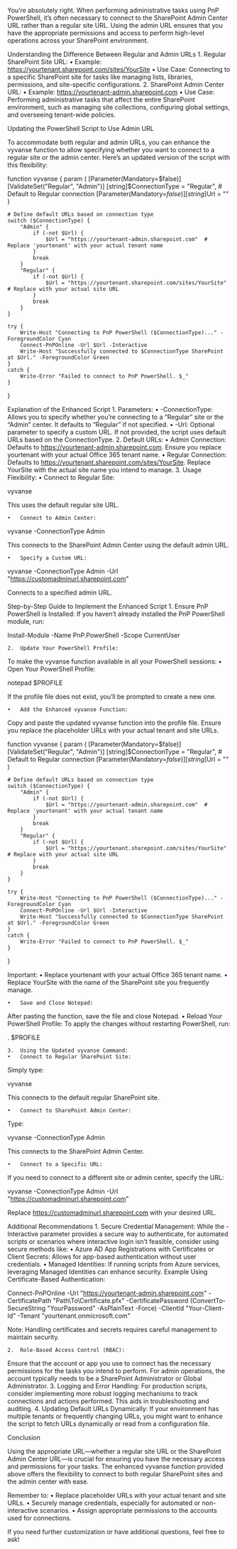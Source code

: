 You’re absolutely right. When performing administrative tasks using PnP PowerShell, it’s often necessary to connect to the SharePoint Admin Center URL rather than a regular site URL. Using the admin URL ensures that you have the appropriate permissions and access to perform high-level operations across your SharePoint environment.

Understanding the Difference Between Regular and Admin URLs
	1.	Regular SharePoint Site URL:
	•	Example: https://yourtenant.sharepoint.com/sites/YourSite
	•	Use Case: Connecting to a specific SharePoint site for tasks like managing lists, libraries, permissions, and site-specific configurations.
	2.	SharePoint Admin Center URL:
	•	Example: https://yourtenant-admin.sharepoint.com
	•	Use Case: Performing administrative tasks that affect the entire SharePoint environment, such as managing site collections, configuring global settings, and overseeing tenant-wide policies.

Updating the PowerShell Script to Use Admin URL

To accommodate both regular and admin URLs, you can enhance the vyvanse function to allow specifying whether you want to connect to a regular site or the admin center. Here’s an updated version of the script with this flexibility:

function vyvanse {
    param (
        [Parameter(Mandatory=$false)]
        [ValidateSet("Regular", "Admin")]
        [string]$ConnectionType = "Regular",  # Default to Regular connection
        [Parameter(Mandatory=$false)]
        [string]$Url = ""
    )

    # Define default URLs based on connection type
    switch ($ConnectionType) {
        "Admin" {
            if (-not $Url) {
                $Url = "https://yourtenant-admin.sharepoint.com"  # Replace 'yourtenant' with your actual tenant name
            }
            break
        }
        "Regular" {
            if (-not $Url) {
                $Url = "https://yourtenant.sharepoint.com/sites/YourSite"  # Replace with your actual site URL
            }
            break
        }
    }

    try {
        Write-Host "Connecting to PnP PowerShell ($ConnectionType)..." -ForegroundColor Cyan
        Connect-PnPOnline -Url $Url -Interactive
        Write-Host "Successfully connected to $ConnectionType SharePoint at $Url." -ForegroundColor Green
    }
    catch {
        Write-Error "Failed to connect to PnP PowerShell. $_"
    }
}

Explanation of the Enhanced Script
	1.	Parameters:
	•	-ConnectionType: Allows you to specify whether you’re connecting to a “Regular” site or the “Admin” center. It defaults to “Regular” if not specified.
	•	-Url: Optional parameter to specify a custom URL. If not provided, the script uses default URLs based on the ConnectionType.
	2.	Default URLs:
	•	Admin Connection: Defaults to https://yourtenant-admin.sharepoint.com. Ensure you replace yourtenant with your actual Office 365 tenant name.
	•	Regular Connection: Defaults to https://yourtenant.sharepoint.com/sites/YourSite. Replace YourSite with the actual site name you intend to manage.
	3.	Usage Flexibility:
	•	Connect to Regular Site:

vyvanse

This uses the default regular site URL.

	•	Connect to Admin Center:

vyvanse -ConnectionType Admin

This connects to the SharePoint Admin Center using the default admin URL.

	•	Specify a Custom URL:

vyvanse -ConnectionType Admin -Url "https://customadminurl.sharepoint.com"

Connects to a specified admin URL.

Step-by-Step Guide to Implement the Enhanced Script
	1.	Ensure PnP PowerShell is Installed:
If you haven’t already installed the PnP PowerShell module, run:

Install-Module -Name PnP.PowerShell -Scope CurrentUser


	2.	Update Your PowerShell Profile:
To make the vyvanse function available in all your PowerShell sessions:
	•	Open Your PowerShell Profile:

notepad $PROFILE

If the profile file does not exist, you’ll be prompted to create a new one.

	•	Add the Enhanced vyvanse Function:
Copy and paste the updated vyvanse function into the profile file. Ensure you replace the placeholder URLs with your actual tenant and site URLs.

function vyvanse {
    param (
        [Parameter(Mandatory=$false)]
        [ValidateSet("Regular", "Admin")]
        [string]$ConnectionType = "Regular",  # Default to Regular connection
        [Parameter(Mandatory=$false)]
        [string]$Url = ""
    )

    # Define default URLs based on connection type
    switch ($ConnectionType) {
        "Admin" {
            if (-not $Url) {
                $Url = "https://yourtenant-admin.sharepoint.com"  # Replace 'yourtenant' with your actual tenant name
            }
            break
        }
        "Regular" {
            if (-not $Url) {
                $Url = "https://yourtenant.sharepoint.com/sites/YourSite"  # Replace with your actual site URL
            }
            break
        }
    }

    try {
        Write-Host "Connecting to PnP PowerShell ($ConnectionType)..." -ForegroundColor Cyan
        Connect-PnPOnline -Url $Url -Interactive
        Write-Host "Successfully connected to $ConnectionType SharePoint at $Url." -ForegroundColor Green
    }
    catch {
        Write-Error "Failed to connect to PnP PowerShell. $_"
    }
}

Important:
	•	Replace yourtenant with your actual Office 365 tenant name.
	•	Replace YourSite with the name of the SharePoint site you frequently manage.

	•	Save and Close Notepad:
After pasting the function, save the file and close Notepad.
	•	Reload Your PowerShell Profile:
To apply the changes without restarting PowerShell, run:

. $PROFILE


	3.	Using the Updated vyvanse Command:
	•	Connect to Regular SharePoint Site:
Simply type:

vyvanse

This connects to the default regular SharePoint site.

	•	Connect to SharePoint Admin Center:
Type:

vyvanse -ConnectionType Admin

This connects to the SharePoint Admin Center.

	•	Connect to a Specific URL:
If you need to connect to a different site or admin center, specify the URL:

vyvanse -ConnectionType Admin -Url "https://customadminurl.sharepoint.com"

Replace https://customadminurl.sharepoint.com with your desired URL.

Additional Recommendations
	1.	Secure Credential Management:
While the -Interactive parameter provides a secure way to authenticate, for automated scripts or scenarios where interactive login isn’t feasible, consider using secure methods like:
	•	Azure AD App Registrations with Certificates or Client Secrets: Allows for app-based authentication without user credentials.
	•	Managed Identities: If running scripts from Azure services, leveraging Managed Identities can enhance security.
Example Using Certificate-Based Authentication:

Connect-PnPOnline -Url "https://yourtenant-admin.sharepoint.com" -CertificatePath "Path\To\Certificate.pfx" -CertificatePassword (ConvertTo-SecureString "YourPassword" -AsPlainText -Force) -ClientId "Your-Client-Id" -Tenant "yourtenant.onmicrosoft.com"

Note: Handling certificates and secrets requires careful management to maintain security.

	2.	Role-Based Access Control (RBAC):
Ensure that the account or app you use to connect has the necessary permissions for the tasks you intend to perform. For admin operations, the account typically needs to be a SharePoint Administrator or Global Administrator.
	3.	Logging and Error Handling:
For production scripts, consider implementing more robust logging mechanisms to track connections and actions performed. This aids in troubleshooting and auditing.
	4.	Updating Default URLs Dynamically:
If your environment has multiple tenants or frequently changing URLs, you might want to enhance the script to fetch URLs dynamically or read from a configuration file.

Conclusion

Using the appropriate URL—whether a regular site URL or the SharePoint Admin Center URL—is crucial for ensuring you have the necessary access and permissions for your tasks. The enhanced vyvanse function provided above offers the flexibility to connect to both regular SharePoint sites and the admin center with ease.

Remember to:
	•	Replace placeholder URLs with your actual tenant and site URLs.
	•	Securely manage credentials, especially for automated or non-interactive scenarios.
	•	Assign appropriate permissions to the accounts used for connections.

If you need further customization or have additional questions, feel free to ask!